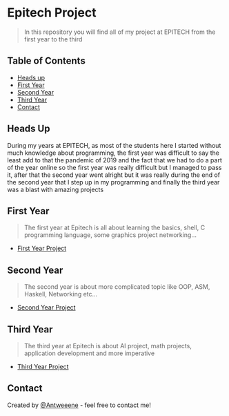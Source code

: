 # Epitech Project

> In this repository you will find all of my project at EPITECH from the first year to the third

## Table of Contents
* [Heads up](#heads-up)
* [First Year](#first-year)
* [Second Year](#second-year)
* [Third Year](#third-year)
* [Contact](#contact)

## Heads Up

During my years at EPITECH, as most of the students here I started without much knowledge about programming, the first year was difficult to say the least add to that the pandemic of 2019 and the fact that we had to do a part of the year online so the first year was really difficult but I managed to pass it, after that the second year went alright but it was really during the end of the second year that I step up in my programming and finally the third year was a blast with amazing projects

## First Year
> The first year at Epitech is all about learning the basics, shell, C programming language, some graphics project networking...
* [First Year Project](/First-Year-Projects/README.md)


## Second Year
> The second year is about more complicated topic like OOP, ASM, Haskell, Networking etc...
* [Second Year Project](/Second-Year-Projects/README.md)


## Third Year
> The third year at Epitech is about AI project, math projects, application development and more imperative
* [Third Year Project](/Third-Year-Projects/README.md)


## Contact
Created by [@Antweeene](https://portfolio-hzf7mb0qe-antweeenes-projects.vercel.app/) - feel free to contact me!


<!-- Optional -->
<!-- ## License -->
<!-- This project is open source and available under the [... License](). -->

<!-- You don't have to include all sections - just the one's relevant to your project -->
